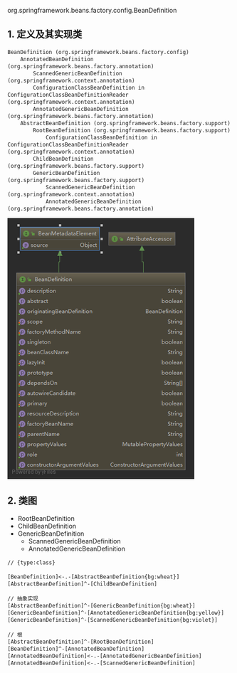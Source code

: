 org.springframework.beans.factory.config.BeanDefinition

## 1. 定义及其实现类

```
BeanDefinition (org.springframework.beans.factory.config)
    AnnotatedBeanDefinition (org.springframework.beans.factory.annotation)
        ScannedGenericBeanDefinition (org.springframework.context.annotation)
        ConfigurationClassBeanDefinition in ConfigurationClassBeanDefinitionReader (org.springframework.context.annotation)
        AnnotatedGenericBeanDefinition (org.springframework.beans.factory.annotation)
    AbstractBeanDefinition (org.springframework.beans.factory.support)
        RootBeanDefinition (org.springframework.beans.factory.support)
            ConfigurationClassBeanDefinition in ConfigurationClassBeanDefinitionReader (org.springframework.context.annotation)
        ChildBeanDefinition (org.springframework.beans.factory.support)
        GenericBeanDefinition (org.springframework.beans.factory.support)
            ScannedGenericBeanDefinition (org.springframework.context.annotation)
            AnnotatedGenericBeanDefinition (org.springframework.beans.factory.annotation)
```

![beanDefinition](../../../img/spring-idea-BeanDefinition.png)

## 2. 类图
* RootBeanDefinition
* ChildBeanDefinition
* GenericBeanDefinition
    - ScannedGenericBeanDefinition
    - AnnotatedGenericBeanDefinition

```yuml
// {type:class}

[BeanDefinition]<-.-[AbstractBeanDefinition{bg:wheat}]
[AbstractBeanDefinition]^-[ChildBeanDefinition]

// 抽象实现
[AbstractBeanDefinition]^-[GenericBeanDefinition{bg:wheat}]
[GenericBeanDefinition]^-[AnnotatedGenericBeanDefinition{bg:yellow}]
[GenericBeanDefinition]^-[ScannedGenericBeanDefinition{bg:violet}]

// 根
[AbstractBeanDefinition]^-[RootBeanDefinition]
[BeanDefinition]^-[AnnotatedBeanDefinition]
[AnnotatedBeanDefinition]<-.-[AnnotatedGenericBeanDefinition]
[AnnotatedBeanDefinition]<-.-[ScannedGenericBeanDefinition]

```